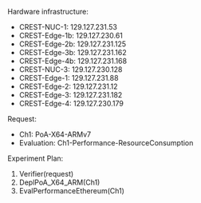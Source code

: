 Hardware infrastructure:
- CREST-NUC-1: 129.127.231.53
- CREST-Edge-1b: 129.127.230.61
- CREST-Edge-2b: 129.127.231.125
- CREST-Edge-3b: 129.127.231.162
- CREST-Edge-4b: 129.127.231.168
- CREST-NUC-3: 129.127.230.128
- CREST-Edge-1: 129.127.231.88
- CREST-Edge-2: 129.127.231.12
- CREST-Edge-3: 129.127.231.182
- CREST-Edge-4: 129.127.230.179

Request:
- Ch1: PoA-X64-ARMv7
- Evaluation: Ch1-Performance-ResourceConsumption

Experiment Plan:
1. Verifier(request)
2. DeplPoA_X64_ARM(Ch1)
3. EvalPerformanceEthereum(Ch1)